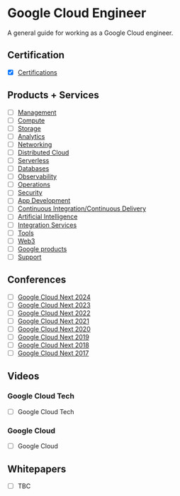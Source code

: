 # Google Cloud Engineer

A general guide for working as a Google Cloud engineer.

## Certification 
- [x] [Certifications](https://github.com/rosera/google-cloud-engineer/blob/main/certifications.md)

## Products + Services 
- [ ] [Management](https://github.com/rosera/google-cloud-engineer/blob/main/management.md)
- [ ] [Compute](https://github.com/rosera/google-cloud-engineer/blob/main/compute/compute.md)
- [ ] [Storage](https://github.com/rosera/google-cloud-engineer/blob/main/storage.md)
- [ ] [Analytics](https://github.com/rosera/google-cloud-engineer/blob/main/analytics.md)
- [ ] [Networking](https://github.com/rosera/google-cloud-engineer/blob/main/networking.md)
- [ ] [Distributed Cloud](https://github.com/rosera/google-cloud-engineer/blob/main/distcloud.md)
- [ ] [Serverless](https://github.com/rosera/google-cloud-engineer/blob/main/serverless.md)
- [ ] [Databases](https://github.com/rosera/google-cloud-engineer/blob/main/database.md)
- [ ] [Observability](https://github.com/rosera/google-cloud-engineer/blob/main/observability.md)
- [ ] [Operations](https://github.com/rosera/google-cloud-engineer/blob/main/operations.md)
- [ ] [Security](https://github.com/rosera/google-cloud-engineer/blob/main/security.md)
- [ ] [App Development](https://github.com/rosera/google-cloud-engineer/blob/main/firebase.md)
- [ ] [Continuous Integration/Continuous Delivery](https://github.com/rosera/google-cloud-engineer/blob/main/cicd.md)
- [ ] [Artificial Intelligence](https://github.com/rosera/google-cloud-engineer/blob/main/ml.md)
- [ ] [Integration Services](https://github.com/rosera/google-cloud-engineer/blob/main/integration.md)
- [ ] [Tools](https://github.com/rosera/google-cloud-engineer/blob/main/developer.md)
- [ ] [Web3](https://github.com/rosera/google-cloud-engineer/blob/main/developer.md)
- [ ] [Google products](https://github.com/rosera/google-cloud-engineer/blob/main/google-products.md)
- [ ] [Support](https://github.com/rosera/google-cloud-engineer/blob/main/support.md)

## Conferences
- [ ] [Google Cloud Next 2024](https://www.youtube.com/playlist?list=PLIivdWyY5sqLHU6fh9ozZ7mxsj7GcPjRF)
- [ ] [Google Cloud Next 2023](https://www.youtube.com/playlist?list=PLIivdWyY5sqIr4Iug1zSz6PqoUU_Nld7s)
- [ ] [Google Cloud Next 2022](https://www.youtube.com/playlist?list=PLIivdWyY5sqLp2cVehvjtGAj6PQIFGW_E)
- [ ] [Google Cloud Next 2021](https://www.youtube.com/playlist?list=PLIivdWyY5sqLTr1TMRXpWjxOq1zBNWR37)
- [ ] [Google Cloud Next 2020](TBC)
- [ ] [Google Cloud Next 2019](https://www.youtube.com/playlist?list=PLIivdWyY5sqIXvUGVrFuZibCUdKVzEoUw)
- [ ] [Google Cloud Next 2018](https://www.youtube.com/playlist?list=PLIivdWyY5sqI8RuUibiH8sMb1ExIw0lAR)
- [ ] [Google Cloud Next 2017](https://www.youtube.com/playlist?list=PLIivdWyY5sqI8RuUibiH8sMb1ExIw0lAR)

## Videos

### Google Cloud Tech
- [ ] Google Cloud Tech

### Google Cloud
- [ ] Google Cloud

## Whitepapers 
- [ ] TBC

